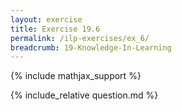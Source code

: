 ```yaml
---
layout: exercise
title: Exercise 19.6
permalink: /ilp-exercises/ex_6/
breadcrumb: 19-Knowledge-In-Learning
---
```


{% include mathjax_support %}

<div><i class="arrow-up loader" data-chapter="ilp-exercises" data-exercise="ex_6" data-rating="0"></i></div>
{% include_relative question.md %}
